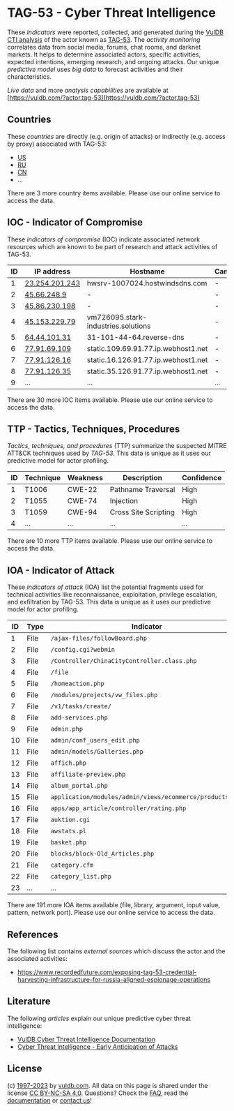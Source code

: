 # TAG-53 - Cyber Threat Intelligence

These _indicators_ were reported, collected, and generated during the [VulDB CTI analysis](https://vuldb.com/?kb.cti) of the actor known as [TAG-53](https://vuldb.com/?actor.tag-53). The _activity monitoring_ correlates data from social media, forums, chat rooms, and darknet markets. It helps to determine associated actors, specific activities, expected intentions, emerging research, and ongoing attacks. Our unique _predictive model_ uses _big data_ to forecast activities and their characteristics.

_Live data_ and more _analysis capabilities_ are available at [https://vuldb.com/?actor.tag-53](https://vuldb.com/?actor.tag-53)

## Countries

These _countries_ are directly (e.g. origin of attacks) or indirectly (e.g. access by proxy) associated with TAG-53:

* [US](https://vuldb.com/?country.us)
* [RU](https://vuldb.com/?country.ru)
* [CN](https://vuldb.com/?country.cn)
* ...

There are 3 more country items available. Please use our online service to access the data.

## IOC - Indicator of Compromise

These _indicators of compromise_ (IOC) indicate associated network resources which are known to be part of research and attack activities of TAG-53.

ID | IP address | Hostname | Campaign | Confidence
-- | ---------- | -------- | -------- | ----------
1 | [23.254.201.243](https://vuldb.com/?ip.23.254.201.243) | hwsrv-1007024.hostwindsdns.com | - | High
2 | [45.66.248.9](https://vuldb.com/?ip.45.66.248.9) | - | - | High
3 | [45.86.230.198](https://vuldb.com/?ip.45.86.230.198) | - | - | High
4 | [45.153.229.79](https://vuldb.com/?ip.45.153.229.79) | vm726095.stark-industries.solutions | - | High
5 | [64.44.101.31](https://vuldb.com/?ip.64.44.101.31) | 31-101-44-64.reverse-dns | - | High
6 | [77.91.69.109](https://vuldb.com/?ip.77.91.69.109) | static.109.69.91.77.ip.webhost1.net | - | High
7 | [77.91.126.16](https://vuldb.com/?ip.77.91.126.16) | static.16.126.91.77.ip.webhost1.net | - | High
8 | [77.91.126.35](https://vuldb.com/?ip.77.91.126.35) | static.35.126.91.77.ip.webhost1.net | - | High
9 | ... | ... | ... | ...

There are 30 more IOC items available. Please use our online service to access the data.

## TTP - Tactics, Techniques, Procedures

_Tactics, techniques, and procedures_ (TTP) summarize the suspected MITRE ATT&CK techniques used by _TAG-53_. This data is unique as it uses our predictive model for actor profiling.

ID | Technique | Weakness | Description | Confidence
-- | --------- | -------- | ----------- | ----------
1 | T1006 | CWE-22 | Pathname Traversal | High
2 | T1055 | CWE-74 | Injection | High
3 | T1059 | CWE-94 | Cross Site Scripting | High
4 | ... | ... | ... | ...

There are 10 more TTP items available. Please use our online service to access the data.

## IOA - Indicator of Attack

These _indicators of attack_ (IOA) list the potential fragments used for technical activities like reconnaissance, exploitation, privilege escalation, and exfiltration by TAG-53. This data is unique as it uses our predictive model for actor profiling.

ID | Type | Indicator | Confidence
-- | ---- | --------- | ----------
1 | File | `/ajax-files/followBoard.php` | High
2 | File | `/config.cgi?webmin` | High
3 | File | `/Controller/ChinaCityController.class.php` | High
4 | File | `/file` | Low
5 | File | `/homeaction.php` | High
6 | File | `/modules/projects/vw_files.php` | High
7 | File | `/v1/tasks/create/` | High
8 | File | `add-services.php` | High
9 | File | `admin.php` | Medium
10 | File | `admin/conf_users_edit.php` | High
11 | File | `admin/models/Galleries.php` | High
12 | File | `affich.php` | Medium
13 | File | `affiliate-preview.php` | High
14 | File | `album_portal.php` | High
15 | File | `application/modules/admin/views/ecommerce/products.php` | High
16 | File | `apps/app_article/controller/rating.php` | High
17 | File | `auktion.cgi` | Medium
18 | File | `awstats.pl` | Medium
19 | File | `basket.php` | Medium
20 | File | `blocks/block-Old_Articles.php` | High
21 | File | `category.cfm` | Medium
22 | File | `category_list.php` | High
23 | ... | ... | ...

There are 191 more IOA items available (file, library, argument, input value, pattern, network port). Please use our online service to access the data.

## References

The following list contains _external sources_ which discuss the actor and the associated activities:

* https://www.recordedfuture.com/exposing-tag-53-credential-harvesting-infrastructure-for-russia-aligned-espionage-operations

## Literature

The following _articles_ explain our unique predictive cyber threat intelligence:

* [VulDB Cyber Threat Intelligence Documentation](https://vuldb.com/?kb.cti)
* [Cyber Threat Intelligence - Early Anticipation of Attacks](https://www.scip.ch/en/?labs.20201022)

## License

(c) [1997-2023](https://vuldb.com/?kb.changelog) by [vuldb.com](https://vuldb.com/?kb.about). All data on this page is shared under the license [CC BY-NC-SA 4.0](https://creativecommons.org/licenses/by-nc-sa/4.0/). Questions? Check the [FAQ](https://vuldb.com/?kb.faq), read the [documentation](https://vuldb.com/?kb) or [contact us](https://vuldb.com/?contact)!
